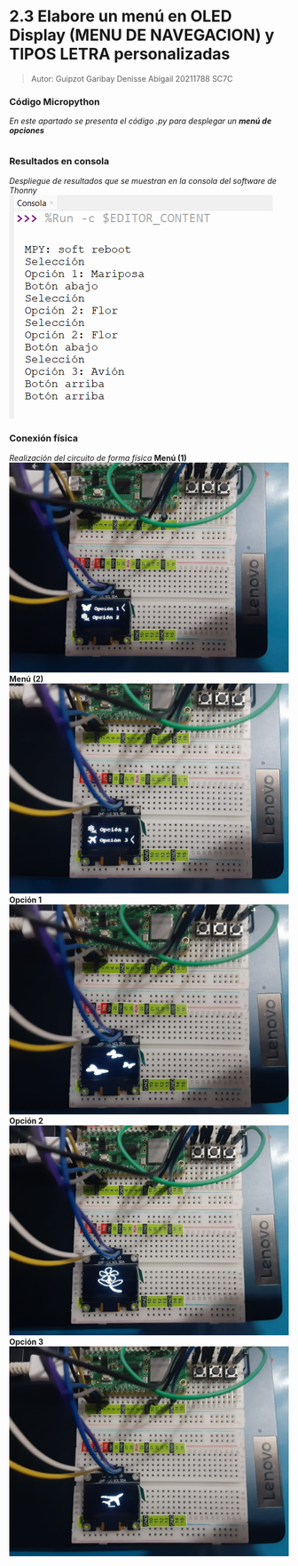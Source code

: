 # 2.3 Elabore un menú en OLED Display (MENU DE NAVEGACION) y TIPOS LETRA personalizadas

>Autor: Guipzot Garibay Denisse Abigail 20211788 SC7C
 
### Código Micropython
_En este apartado se presenta el código .py para desplegar un **menú de opciones**_
```python

```
### Resultados en consola
_Despliegue de resultados que se muestran en la consola del software de Thonny_
![](Imagenes/SalidaOp.png)

### Conexión física
_Realización del circuito de forma física_ 
**Menú (1)**
![](Imagenes/Menu.png)
**Menú (2)**
![](Imagenes/Menu2.png)
**Opción 1**
![](Imagenes/mariposa.png)
**Opción 2**
![](Imagenes/flor.png)
**Opción 3**
![](Imagenes/Avion.png)

